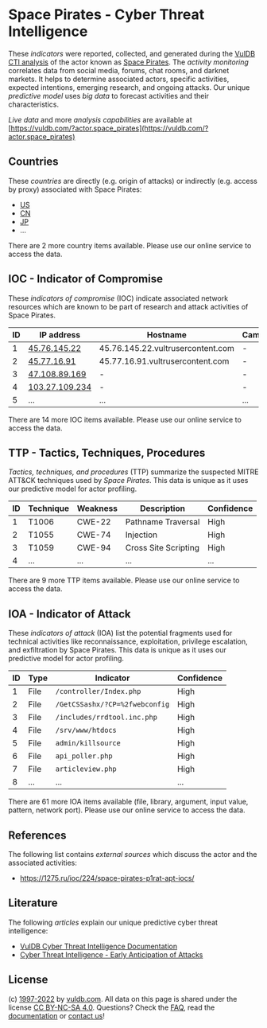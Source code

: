 # Space Pirates - Cyber Threat Intelligence

These _indicators_ were reported, collected, and generated during the [VulDB CTI analysis](https://vuldb.com/?kb.cti) of the actor known as [Space Pirates](https://vuldb.com/?actor.space_pirates). The _activity monitoring_ correlates data from social media, forums, chat rooms, and darknet markets. It helps to determine associated actors, specific activities, expected intentions, emerging research, and ongoing attacks. Our unique _predictive model_ uses _big data_ to forecast activities and their characteristics.

_Live data_ and more _analysis capabilities_ are available at [https://vuldb.com/?actor.space_pirates](https://vuldb.com/?actor.space_pirates)

## Countries

These _countries_ are directly (e.g. origin of attacks) or indirectly (e.g. access by proxy) associated with Space Pirates:

* [US](https://vuldb.com/?country.us)
* [CN](https://vuldb.com/?country.cn)
* [JP](https://vuldb.com/?country.jp)
* ...

There are 2 more country items available. Please use our online service to access the data.

## IOC - Indicator of Compromise

These _indicators of compromise_ (IOC) indicate associated network resources which are known to be part of research and attack activities of Space Pirates.

ID | IP address | Hostname | Campaign | Confidence
-- | ---------- | -------- | -------- | ----------
1 | [45.76.145.22](https://vuldb.com/?ip.45.76.145.22) | 45.76.145.22.vultrusercontent.com | - | High
2 | [45.77.16.91](https://vuldb.com/?ip.45.77.16.91) | 45.77.16.91.vultrusercontent.com | - | High
3 | [47.108.89.169](https://vuldb.com/?ip.47.108.89.169) | - | - | High
4 | [103.27.109.234](https://vuldb.com/?ip.103.27.109.234) | - | - | High
5 | ... | ... | ... | ...

There are 14 more IOC items available. Please use our online service to access the data.

## TTP - Tactics, Techniques, Procedures

_Tactics, techniques, and procedures_ (TTP) summarize the suspected MITRE ATT&CK techniques used by _Space Pirates_. This data is unique as it uses our predictive model for actor profiling.

ID | Technique | Weakness | Description | Confidence
-- | --------- | -------- | ----------- | ----------
1 | T1006 | CWE-22 | Pathname Traversal | High
2 | T1055 | CWE-74 | Injection | High
3 | T1059 | CWE-94 | Cross Site Scripting | High
4 | ... | ... | ... | ...

There are 9 more TTP items available. Please use our online service to access the data.

## IOA - Indicator of Attack

These _indicators of attack_ (IOA) list the potential fragments used for technical activities like reconnaissance, exploitation, privilege escalation, and exfiltration by Space Pirates. This data is unique as it uses our predictive model for actor profiling.

ID | Type | Indicator | Confidence
-- | ---- | --------- | ----------
1 | File | `/controller/Index.php` | High
2 | File | `/GetCSSashx/?CP=%2fwebconfig` | High
3 | File | `/includes/rrdtool.inc.php` | High
4 | File | `/srv/www/htdocs` | High
5 | File | `admin/killsource` | High
6 | File | `api_poller.php` | High
7 | File | `articleview.php` | High
8 | ... | ... | ...

There are 61 more IOA items available (file, library, argument, input value, pattern, network port). Please use our online service to access the data.

## References

The following list contains _external sources_ which discuss the actor and the associated activities:

* https://1275.ru/ioc/224/space-pirates-p1rat-apt-iocs/

## Literature

The following _articles_ explain our unique predictive cyber threat intelligence:

* [VulDB Cyber Threat Intelligence Documentation](https://vuldb.com/?kb.cti)
* [Cyber Threat Intelligence - Early Anticipation of Attacks](https://www.scip.ch/en/?labs.20201022)

## License

(c) [1997-2022](https://vuldb.com/?kb.changelog) by [vuldb.com](https://vuldb.com/?kb.about). All data on this page is shared under the license [CC BY-NC-SA 4.0](https://creativecommons.org/licenses/by-nc-sa/4.0/). Questions? Check the [FAQ](https://vuldb.com/?kb.faq), read the [documentation](https://vuldb.com/?kb) or [contact us](https://vuldb.com/?contact)!

